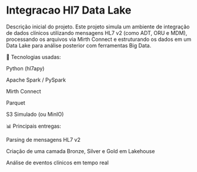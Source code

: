 # Integracao Hl7 Data Lake

Descrição inicial do projeto.
Este projeto simula um ambiente de integração de dados clínicos utilizando mensagens HL7 v2 (como ADT, ORU e MDM), processando os arquivos via Mirth Connect e estruturando os dados em um Data Lake para análise posterior com ferramentas Big Data.

🔧 Tecnologias usadas:

Python (hl7apy)

Apache Spark / PySpark

Mirth Connect

Parquet

S3 Simulado (ou MinIO)

📊 Principais entregas:

Parsing de mensagens HL7 v2

Criação de uma camada Bronze, Silver e Gold em Lakehouse

Análise de eventos clínicos em tempo real

